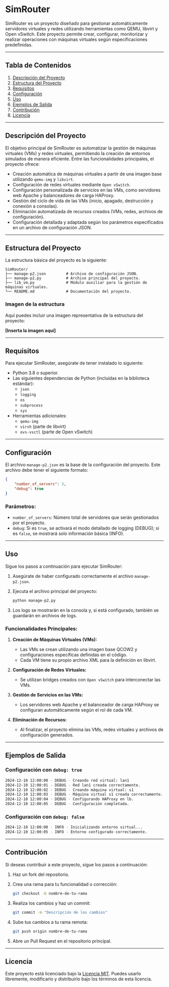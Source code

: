# SimRouter

SimRouter es un proyecto diseñado para gestionar automáticamente servidores virtuales y redes utilizando herramientas como QEMU, libvirt y Open vSwitch. Este proyecto permite crear, configurar, monitorizar y realizar operaciones con máquinas virtuales según especificaciones predefinidas.

---

## Tabla de Contenidos

1. [Descripción del Proyecto](#descripción-del-proyecto)
2. [Estructura del Proyecto](#estructura-del-proyecto)
3. [Requisitos](#requisitos)
4. [Configuración](#configuración)
5. [Uso](#uso)
6. [Ejemplos de Salida](#ejemplos-de-salida)
7. [Contribución](#contribución)
8. [Licencia](#licencia)

---

## Descripción del Proyecto

El objetivo principal de SimRouter es automatizar la gestión de máquinas virtuales (VMs) y redes virtuales, permitiendo la creación de entornos simulados de manera eficiente. Entre las funcionalidades principales, el proyecto ofrece:

- Creación automática de máquinas virtuales a partir de una imagen base utilizando `qemu-img` y `libvirt`.
- Configuración de redes virtuales mediante `Open vSwitch`.
- Configuración personalizada de servicios en las VMs, como servidores web Apache y balanceadores de carga HAProxy.
- Gestión del ciclo de vida de las VMs (inicio, apagado, destrucción y conexión a consolas).
- Eliminación automatizada de recursos creados (VMs, redes, archivos de configuración).
- Configuración detallada y adaptada según los parámetros especificados en un archivo de configuración JSON.

---

## Estructura del Proyecto

La estructura básica del proyecto es la siguiente:

```
SimRouter/
├── manage-p2.json         # Archivo de configuración JSON.
├── manage-p2.py           # Archivo principal del proyecto.
├── lib_vm.py              # Módulo auxiliar para la gestión de máquinas virtuales.
└── README.md              # Documentación del proyecto.
```

### Imagen de la estructura

Aquí puedes incluir una imagen representativa de la estructura del proyecto:

**[Inserta la imagen aquí]**

---

## Requisitos

Para ejecutar SimRouter, asegúrate de tener instalado lo siguiente:

- Python 3.8 o superior.
- Las siguientes dependencias de Python (incluidas en la biblioteca estándar):
  - `json`
  - `logging`
  - `os`
  - `subprocess`
  - `sys`
- Herramientas adicionales:
  - `qemu-img`
  - `virsh` (parte de libvirt)
  - `ovs-vsctl` (parte de Open vSwitch)

---

## Configuración

El archivo `manage-p2.json` es la base de la configuración del proyecto. Este archivo debe tener el siguiente formato:

```json
{
    "number_of_servers": 3,
    "debug": true
}
```

### Parámetros:

- `number_of_servers`: Número total de servidores que serán gestionados por el proyecto.
- `debug`: Si es `true`, se activará el modo detallado de logging (DEBUG); si es `false`, se mostrará solo información básica (INFO).

---

## Uso

Sigue los pasos a continuación para ejecutar SimRouter:

1. Asegúrate de haber configurado correctamente el archivo `manage-p2.json`.
2. Ejecuta el archivo principal del proyecto:

   ```bash
   python manage-p2.py
   ```

3. Los logs se mostrarán en la consola y, si está configurado, también se guardarán en archivos de logs.

### Funcionalidades Principales:

1. **Creación de Máquinas Virtuales (VMs):**
   - Las VMs se crean utilizando una imagen base QCOW2 y configuraciones específicas definidas en el código.
   - Cada VM tiene su propio archivo XML para la definición en libvirt.

2. **Configuración de Redes Virtuales:**
   - Se utilizan bridges creados con `Open vSwitch` para interconectar las VMs.

3. **Gestión de Servicios en las VMs:**
   - Los servidores web Apache y el balanceador de carga HAProxy se configuran automáticamente según el rol de cada VM.

4. **Eliminación de Recursos:**
   - Al finalizar, el proyecto elimina las VMs, redes virtuales y archivos de configuración generados.

---

## Ejemplos de Salida

### Configuración con `debug: true`

```bash
2024-12-10 12:00:00 - DEBUG - Creando red virtual: lan1
2024-12-10 12:00:01 - DEBUG - Red lan1 creada correctamente.
2024-12-10 12:00:02 - DEBUG - Creando máquina virtual: s1
2024-12-10 12:00:03 - DEBUG - Máquina virtual s1 creada correctamente.
2024-12-10 12:00:04 - DEBUG - Configurando HAProxy en lb.
2024-12-10 12:00:05 - DEBUG - Configuración completada.
```

### Configuración con `debug: false`

```bash
2024-12-10 12:00:00 - INFO - Inicializando entorno virtual...
2024-12-10 12:00:05 - INFO - Entorno configurado correctamente.
```

---

## Contribución

Si deseas contribuir a este proyecto, sigue los pasos a continuación:

1. Haz un fork del repositorio.
2. Crea una rama para tu funcionalidad o corrección:

   ```bash
   git checkout -b nombre-de-tu-rama
   ```

3. Realiza los cambios y haz un commit:

   ```bash
   git commit -m "Descripción de los cambios"
   ```

4. Sube tus cambios a tu rama remota:

   ```bash
   git push origin nombre-de-tu-rama
   ```

5. Abre un Pull Request en el repositorio principal.

---

## Licencia

Este proyecto está licenciado bajo la [Licencia MIT](https://opensource.org/licenses/MIT). Puedes usarlo libremente, modificarlo y distribuirlo bajo los términos de esta licencia.
